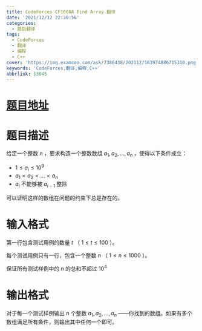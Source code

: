 ```yaml
---
title: CodeForces CF1608A Find Array 翻译
date: '2021/12/12 22:30:56'
categories:
  - 题目翻译
tags:
  - CodeForces
  - 翻译
  - 编程
  - C++
cover: 'https://img.examcoo.com/ask/7386438/202112/163974886715310.png'
keywords: 'CodeForces,翻译,编程,C++'
abbrlink: 13045
---
```


# [题目地址](https://www.luogu.com.cn/problem/CF1608A)

# 题目描述

给定一个整数 $n$ ，要求构造一个整数数组 $a_{1},a_{2},...,a_{n}$ ，使得以下条件成立：

- $1 \le a_{i} \le 10^9$
- $a_{1}<a_{2}<...<a_{n}$ 
- $a_{i}$ 不能够被 $a_{i-1}$ 整除

可以证明这样的数组在问题的约束下总是存在的。

# 输入格式

第一行包含测试用例的数量 $t$ （ $1 \le t \le 100$ ）。

每个测试用例只有一行，包含一个整数 $n$ （ $1 \le n \le 1000$ ）。

保证所有测试样例中的 $n$ 的总和不超过 $10^4$

# 输出格式

对于每一个测试样例输出 $n$ 个整数 $a_{1},a_{2},...,a_{n}$ ——你找到的数组。如果有多个数组满足所有条件，则输出其中任何一个即可。